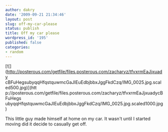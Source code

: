```yaml
---
author: dakry
date: '2009-09-21 21:34:46'
layout: post
slug: off-my-car-please
status: publish
title: Off my car please
wordpress_id: '195'
published: false
categories:
- random
---
```


[![](http://posterous.com/getfile/files.posterous.com/zacharyz/tfvxrmEaJjxuady
cBFuHegsubyqqHfqstquwmcGaJIEuEdbjbbxJggFkdCzq/IMG_0025.jpg.scaled500.jpg)](htt
p://posterous.com/getfile/files.posterous.com/zacharyz/tfvxrmEaJjxuadycBFuHegs
ubyqqHfqstquwmcGaJIEuEdbjbbxJggFkdCzq/IMG_0025.jpg.scaled1000.jpg)

This little guy made himself at home on my car. It wasn't until I started
moving did it decide to casually get off.

